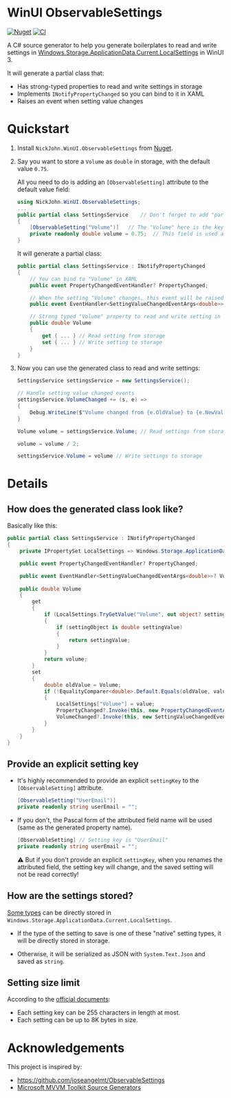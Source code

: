# WinUI ObservableSettings

[![Nuget](https://img.shields.io/nuget/v/NickJohn.WinUI.ObservableSettings)](https://www.nuget.org/packages/NickJohn.WinUI.ObservableSettings)
[![CI](https://github.com/JasonWei512/WinUI-ObservableSettings/actions/workflows/CI.yml/badge.svg)](https://github.com/JasonWei512/WinUI-ObservableSettings/actions/workflows/CI.yml)

A C# source generator to help you generate boilerplates to read and write settings in [Windows.Storage.ApplicationData.Current.LocalSettings](https://learn.microsoft.com/en-us/windows/apps/design/app-settings/store-and-retrieve-app-data#retrieve-the-local-app-data-store) in WinUI 3.

It will generate a partial class that:
- Has strong-typed properties to read and write settings in storage
- Implements `INotifyPropertyChanged` so you can bind to it in XAML
- Raises an event when setting value changes


# Quickstart

1.  Install `NickJohn.WinUI.ObservableSettings` from [Nuget](https://www.nuget.org/packages/NickJohn.WinUI.ObservableSettings).

2.  Say you want to store a `Volume` as `double` in storage, with the default value `0.75`.

    All you need to do is adding an `[ObservableSetting]` attribute to the default value field:

    ```csharp
    using NickJohn.WinUI.ObservableSettings;
    ...
    public partial class SettingsService    // Don't forget to add "partial" keyword to the class!
    {
        [ObservableSetting("Volume")]   // The "Volume" here is the key of the setting in storage
        private readonly double volume = 0.75;  // This field is used as the default setting value
    }
    ```

    It will generate a partial class:

    ```csharp
    public partial class SettingsService : INotifyPropertyChanged
    {
        // You can bind to "Volume" in XAML
        public event PropertyChangedEventHandler? PropertyChanged;

        // When the setting "Volume" changes, this event will be raised
        public event EventHandler<SettingValueChangedEventArgs<double>>? VolumeChanged;

        // Strong typed "Volume" property to read and write setting in storage
        public double Volume 
        {
            get { ... } // Read setting from storage
            set { ... } // Write setting to storage
        }
    }
    ```

3.  Now you can use the generated class to read and write settings:

    ```csharp
    SettingsService settingsService = new SettingsService();

    // Handle setting value changed events
    settingsService.VolumeChanged += (s, e) => 
    {
        Debug.WriteLine($"Volume changed from {e.OldValue} to {e.NewValue}");
    }

    Volume volume = settingsService.Volume; // Read settings from storage

    volume = volume / 2;

    settingsService.Volume = volume // Write settings to storage
    ```


# Details

## How does the generated class look like?

Basically like this:

```csharp
public partial class SettingsService : INotifyPropertyChanged
{
    private IPropertySet LocalSettings => Windows.Storage.ApplicationData.Current.LocalSettings.Values;

    public event PropertyChangedEventHandler? PropertyChanged;

    public event EventHandler<SettingValueChangedEventArgs<double>>? VolumeChanged;
        
    public double Volume
    {
        get
        {
            if (LocalSettings.TryGetValue("Volume", out object? settingObject))
            {
                if (settingObject is double settingValue)
                {
                    return settingValue;
                }
            }
            return volume;
        }
        set
        {
            double oldValue = Volume;
            if (!EqualityComparer<double>.Default.Equals(oldValue, value))
            {
                LocalSettings["Volume"] = value;
                PropertyChanged?.Invoke(this, new PropertyChangedEventArgs("Volume"));
                VolumeChanged?.Invoke(this, new SettingValueChangedEventArgs<double>(oldValue, value));
            }
        }
    }
}
```

## Provide an explicit setting key

- It's highly recommended to provide an explicit `settingKey` to the `[ObservableSetting]` attribute.

  ```csharp
  [ObservableSetting("UserEmail")]
  private readonly string userEmail = "";
  ```

- If you don't, the Pascal form of the attributed field name will be used (same as the generated property name). 

  ```csharp
  [ObservableSetting] // Setting key is "UserEmail"
  private readonly string userEmail = "";
  ```
  
  ⚠ But if you don't provide an explicit `settingKey`, when you renames the attributed field, the setting key will change, and the saved setting will not be read correctly!

## How are the settings stored?

[Some types](https://learn.microsoft.com/en-us/windows/apps/design/app-settings/store-and-retrieve-app-data#settings) can be directly stored in `Windows.Storage.ApplicationData.Current.LocalSettings`.

- If the type of the setting to save is one of these "native" setting types, it will be directly stored in storage.

- Otherwise, it will be serialized as JSON with `System.Text.Json` and saved as `string`.

## Setting size limit

According to the [official documents](https://learn.microsoft.com/en-us/uwp/api/windows.storage.applicationdata.localsettings#remarks):

- Each setting key can be 255 characters in length at most.
- Each setting can be up to 8K bytes in size.

# Acknowledgements

This project is inspired by:
- https://github.com/joseangelmt/ObservableSettings
- [Microsoft MVVM Toolkit Source Generators](https://github.com/CommunityToolkit/dotnet)
